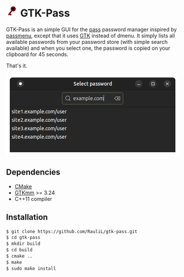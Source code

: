 # ![](icons/gtk-pass32.png) GTK-Pass

GTK-Pass is an simple GUI for the [pass] password manager inspired by
[passmenu], except that it uses [GTK] instead of dmenu. It simply lists
all available passwords from your password store (with simple search
available) and when you select one, the password is copied on your clipboard
for 45 seconds.

That's it.

[pass]: https://www.passwordstore.org/
[passmenu]: https://git.zx2c4.com/password-store/tree/contrib/dmenu/passmenu
[GTK]: https://gtk.org/

![Screenshot of GTK-Pass](screenshot.png)

## Dependencies

- [CMake](https://www.cmake.org)
- [GTKmm](https://gtkmm.org/en/index.html) >= 3.24
- C++11 compiler

## Installation

```bash
$ git clone https://github.com/RauliL/gtk-pass.git
$ cd gtk-pass
$ mkdir build
$ cd build
$ cmake ..
$ make
$ sudo make install
```
